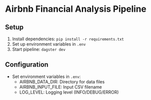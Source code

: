 # Airbnb Financial Analysis Pipeline

## Setup
1. Install dependencies: `pip install -r requirements.txt`
2. Set up environment variables in `.env`
3. Start pipeline: `dagster dev`

## Configuration
- Set environment variables in `.env`:
  - AIRBNB_DATA_DIR: Directory for data files
  - AIRBNB_INPUT_FILE: Input CSV filename
  - LOG_LEVEL: Logging level (INFO/DEBUG/ERROR) 